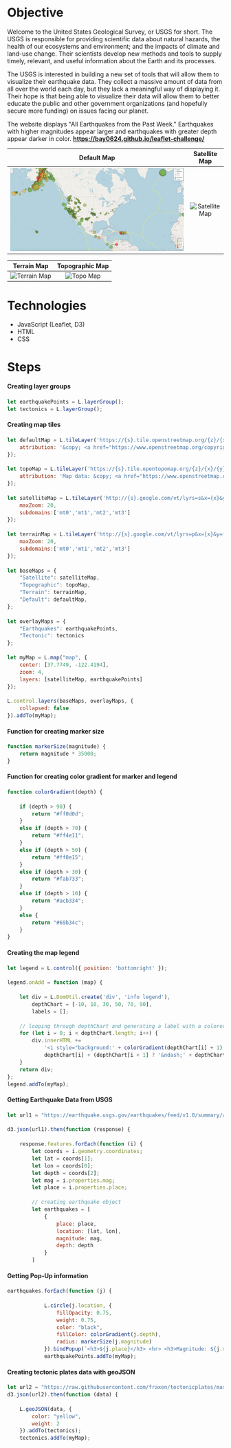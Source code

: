 # Objective
Welcome to the United States Geological Survey, or USGS for short. The USGS is responsible for providing scientific data about natural hazards, the health of our ecosystems and environment; and the impacts of climate and land-use change. Their scientists develop new methods and tools to supply timely, relevant, and useful information about the Earth and its processes.

The USGS is interested in building a new set of tools that will allow them to visualize their earthquake data. They collect a massive amount of data from all over the world each day, but they lack a meaningful way of displaying it. Their hope is that being able to visualize their data will allow them to better educate the public and other government organizations (and hopefully secure more funding) on issues facing our planet.

The website displays "All Earthquakes from the Past Week." Earthquakes with higher magnitudes appear larger and earthquakes with greater depth appear darker in color. <b>https://bay0624.github.io/leaflet-challenge/</b>

Default Map             |  Satellite Map
:-------------------------:|:-------------------------:
![Default Map](https://github.com/bay0624/leaflet-challenge/blob/main/images/DefaultMap.png?raw=true) |  ![Satellite Map](https://github.com/bay0624/leaflet-challenge/blob/main/images/SatelliteMap.png?raw=true)

Terrain Map             |  Topographic Map
:-------------------------:|:-------------------------:
![Terrain Map](https://github.com/bay0624/leaflet-challenge/blob/main/images/TopographicMap.png?raw=true) |  ![Topo Map](https://github.com/bay0624/leaflet-challenge/blob/main/images/TerrainMap.png?raw=true)


# Technologies
- JavaScript (Leaflet, D3)
- HTML
- CSS

# Steps

#### Creating layer groups
```JavaScript
let earthquakePoints = L.layerGroup();
let tectonics = L.layerGroup();
```

#### Creating map tiles
```JavaScript
let defaultMap = L.tileLayer('https://{s}.tile.openstreetmap.org/{z}/{x}/{y}.png', {
    attribution: '&copy; <a href="https://www.openstreetmap.org/copyright">OpenStreetMap</a> contributors'
});

let topoMap = L.tileLayer('https://{s}.tile.opentopomap.org/{z}/{x}/{y}.png', {
    attribution: 'Map data: &copy; <a href="https://www.openstreetmap.org/copyright">OpenStreetMap</a> contributors, <a href="http://viewfinderpanoramas.org">SRTM</a> | Map style: &copy; <a href="https://opentopomap.org">OpenTopoMap</a> (<a href="https://creativecommons.org/licenses/by-sa/3.0/">CC-BY-SA</a>)'
});

let satelliteMap = L.tileLayer('http://{s}.google.com/vt/lyrs=s&x={x}&y={y}&z={z}',{
    maxZoom: 20,
    subdomains:['mt0','mt1','mt2','mt3']
});

let terrainMap = L.tileLayer('http://{s}.google.com/vt/lyrs=p&x={x}&y={y}&z={z}',{
    maxZoom: 20,
    subdomains:['mt0','mt1','mt2','mt3']
});

let baseMaps = {
    "Satellite": satelliteMap,
    "Topographic": topoMap,
    "Terrain": terrainMap,
    "Default": defaultMap,
};

let overlayMaps = {
    "Earthquakes": earthquakePoints,
    "Tectonic": tectonics
};

let myMap = L.map("map", {
    center: [37.7749, -122.4194],
    zoom: 4,
    layers: [satelliteMap, earthquakePoints]
});

L.control.layers(baseMaps, overlayMaps, {
    collapsed: false
}).addTo(myMap);
```

#### Function for creating marker size
```JavaScript
function markerSize(magnitude) {
    return magnitude * 35000;
}
```

#### Function for creating color gradient for marker and legend
```JavaScript
function colorGradient(depth) {

    if (depth > 90) {
        return "#ff0d0d";
    }
    else if (depth > 70) {
        return "#ff4e11";
    }
    else if (depth > 50) {
        return "#ff8e15";
    }
    else if (depth > 30) {
        return "#fab733";
    }
    else if (depth > 10) {
        return "#acb334";
    }
    else {
        return "#69b34c";
    }
}
```

#### Creating the map legend 
```JavaScript
let legend = L.control({ position: 'bottomright' });

legend.onAdd = function (map) {

    let div = L.DomUtil.create('div', 'info legend'),
        depthChart = [-10, 10, 30, 50, 70, 90],
        labels = [];

    // looping through depthChart and generating a label with a colored square for each depth range
    for (let i = 0; i < depthChart.length; i++) {
        div.innerHTML +=
            '<i style="background:' + colorGradient(depthChart[i] + 1) + '"></i> ' +
            depthChart[i] + (depthChart[i + 1] ? '&ndash;' + depthChart[i + 1] + '<br>' : '+');
    }
    return div;
};
legend.addTo(myMap);
```

#### Getting Earthquake Data from USGS
```JavaScript
let url1 = "https://earthquake.usgs.gov/earthquakes/feed/v1.0/summary/all_week.geojson"

d3.json(url1).then(function (response) {

    response.features.forEach(function (i) {
        let coords = i.geometry.coordinates;
        let lat = coords[1];
        let lon = coords[0];
        let depth = coords[2];
        let mag = i.properties.mag;
        let place = i.properties.place;

        // creating earthquake object
        let earthquakes = [
            {
                place: place,
                location: [lat, lon],
                magnitude: mag,
                depth: depth
            }
        ]
```

#### Getting Pop-Up information
```JavaScript
earthquakes.forEach(function (j) {

            L.circle(j.location, {
                fillOpacity: 0.75,
                weight: 0.75,
                color: "black",
                fillColor: colorGradient(j.depth),
                radius: markerSize(j.magnitude)
            }).bindPopup(`<h3>${j.place}</h3> <hr> <h3>Magnitude: ${j.magnitude.toLocaleString()}</h3> <h3>Depth: ${j.depth.toLocaleString()}</h3> `).addTo(earthquakePoints);
            earthquakePoints.addTo(myMap);
```

#### Creating tectonic plates data with geoJSON
```JavaScript
let url2 = "https://raw.githubusercontent.com/fraxen/tectonicplates/master/GeoJSON/PB2002_boundaries.json"
d3.json(url2).then(function (data) {

    L.geoJSON(data, {
        color: "yellow",
        weight: 2
    }).addTo(tectonics);
    tectonics.addTo(myMap);
```

